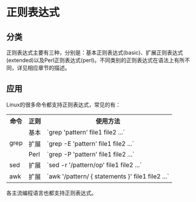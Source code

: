 # 正则表达式

## 分类

正则表达式主要有三种，分别是：基本正则表达式(basic)、扩展正则表达式(extended)以及Perl正则表达式(perl)。不同类别的正则表达式在语法上有所不同，详见相应章节的描述。

## 应用

Linux的很多命令都支持正则表达式，常见的有：

<table>
    <tr>
        <th>命令</th>
        <th>正则</th>
        <th>使用方法</th>
    </tr>
    <tr>
        <td rowspan="3">grep</td>
        <td>基本</td>
        <td>`grep 'pattern' file1 file2 ...`</td>
    </tr>
    <tr>
        <td>扩展</td>
        <td>`grep -E 'pattern' file1 file2 ...`</td>
    </tr>
    <tr>
        <td>Perl</td>
        <td>`grep -P 'pattern' file1 file2 ...`</td>
    </tr>
    <tr>
        <td>sed</td>
        <td>扩展</td>
        <td>`sed -r '/pattern/op' file1 file2 ...`</td>
    </tr>
    <tr>
        <td>awk</td>
        <td>扩展</td>
        <td>`awk '/pattern/ { statements }' file1 file2 ...`</td>
</table>
 
各主流编程语言也都支持正则表达式。
